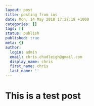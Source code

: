 ```yaml
---
layout: post
title: posting from ios
date: Mon, 14 May 2018 17:27:18 +1000
categories: []
tags: []
status: publish
published: true
meta: {}
author:
  login: admin
  email: chris.chudleigh@gmail.com
  display_name: chris
  first_name: chris
  last_name: ''
---
```

# This is a test post